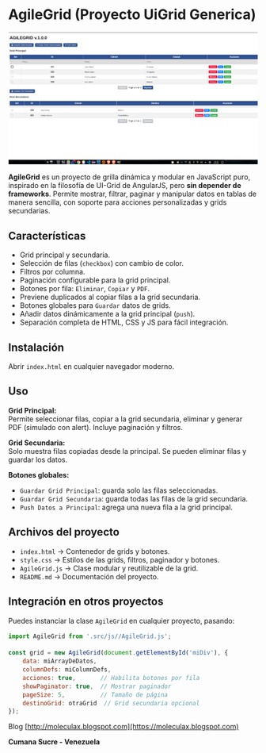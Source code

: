 # AgileGrid (Proyecto UiGrid Generica)

![Descripción de la imagen](https://github.com/moleculax/AgileGrid/blob/main/pantalla.png)

**AgileGrid** es un proyecto de grilla dinámica y modular en JavaScript puro, inspirado en la filosofía de UI-Grid de AngularJS, pero **sin depender de frameworks**. Permite mostrar, filtrar, paginar y manipular datos en tablas de manera sencilla, con soporte para acciones personalizadas y grids secundarias.



## Características

- Grid principal y secundaria.
- Selección de filas (`checkbox`) con cambio de color.
- Filtros por columna.
- Paginación configurable para la grid principal.
- Botones por fila: `Eliminar`, `Copiar` y `PDF`.
- Previene duplicados al copiar filas a la grid secundaria.
- Botones globales para `Guardar` datos de grids.
- Añadir datos dinámicamente a la grid principal (`push`).
- Separación completa de HTML, CSS y JS para fácil integración.

## Instalación

Abrir `index.html` en cualquier navegador moderno.

## Uso

**Grid Principal:**  
Permite seleccionar filas, copiar a la grid secundaria, eliminar y generar PDF (simulado con alert). Incluye paginación y filtros.

**Grid Secundaria:**  
Solo muestra filas copiadas desde la principal. Se pueden eliminar filas y guardar los datos.

**Botones globales:**  
- `Guardar Grid Principal`: guarda solo las filas seleccionadas.  
- `Guardar Grid Secundaria`: guarda todas las filas de la grid secundaria.  
- `Push Datos a Principal`: agrega una nueva fila a la grid principal.

## Archivos del proyecto

- `index.html` → Contenedor de grids y botones.  
- `style.css` → Estilos de las grids, filtros, paginador y botones.  
- `AgileGrid.js` → Clase modular y reutilizable de la grid.  
- `README.md` → Documentación del proyecto.

## Integración en otros proyectos

Puedes instanciar la clase `AgileGrid` en cualquier proyecto, pasando:

```javascript
import AgileGrid from '.src/js//AgileGrid.js';

const grid = new AgileGrid(document.getElementById('miDiv'), {
    data: miArrayDeDatos,
    columnDefs: miColumnDefs,
    acciones: true,       // Habilita botones por fila
    showPaginator: true,  // Mostrar paginador
    pageSize: 5,          // Tamaño de página
    destinoGrid: otraGrid  // Grid secundaria opcional
});
```

Blog [http://moleculax.blogspot.com](https://moleculax.blogspot.com) 

**Cumana Sucre - Venezuela**